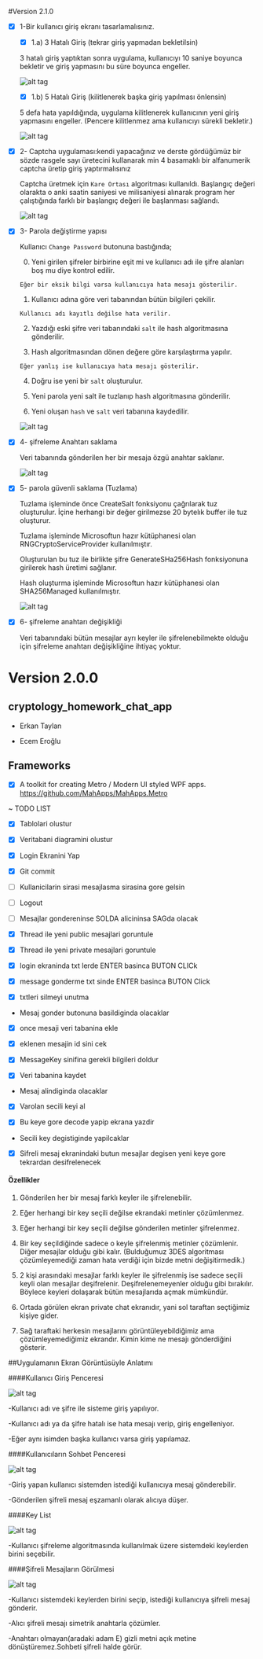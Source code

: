 #Version 2.1.0

- [X] 1-Bir kullanıcı giriş ekranı tasarlamalısınız. 

  - [X] 1.a) 3 Hatalı Giriş (tekrar giriş yapmadan bekletilsin)

  3 hatalı giriş yaptıktan sonra uygulama, kullanıcıyı 10 saniye boyunca bekletir ve giriş yapmasını bu süre boyunca engeller.

  ![alt tag](/Pictures/3_wrong_login.png)

  - [X] 1.b) 5 Hatalı Giriş (kilitlenerek başka giriş yapılması önlensin)

  5 defa hata yapıldığında, uygulama kilitlenerek kullanıcının yeni giriş yapmasını engeller. (Pencere kilitlenmez ama kullanıcıyı sürekli bekletir.)

  ![alt tag](/Pictures/wrong_login.png)

- [X] 2- Captcha uygulaması:kendi yapacağınız ve derste gördüğümüz bir sözde rasgele sayı üretecini kullanarak min 4 basamaklı bir alfanumerik captcha üretip giriş yaptırmalısınız

  Captcha üretmek için `Kare Ortası` algoritması kullanıldı. Başlangıç değeri olarakta o anki saatin saniyesi ve milisaniyesi alınarak program her çalıştığında farklı bir başlangıç değeri ile başlanması sağlandı.

  ![alt tag](/Pictures/captcha.png)


- [X] 3- Parola değiştirme yapısı

  Kullanıcı `Change Password` butonuna bastığında;

    0. Yeni girilen şifreler birbirine eşit mi ve kullanıcı adı ile şifre alanları boş mu diye kontrol edilir.

      Eğer bir eksik bilgi varsa kullanıcıya hata mesajı gösterilir.

    1. Kullanıcı adına göre veri tabanından bütün bilgileri çekilir.

      Kullanıcı adı kayıtlı değilse hata verilir.

    2. Yazdığı eski şifre veri tabanındaki `salt` ile hash algoritmasına gönderilir.

    3. Hash algoritmasından dönen değere göre karşılaştırma yapılır.

      Eğer yanlış ise kullanıcıya hata mesajı gösterilir.

    4. Doğru ise yeni bir `salt` oluşturulur.

    5. Yeni parola yeni salt ile tuzlanıp hash algoritmasına gönderilir.

    6. Yeni oluşan `hash` ve `salt` veri tabanına kaydedilir.

  ![alt tag](/Pictures/change_password.png)


- [X] 4- şifreleme Anahtarı saklama

  Veri tabanında gönderilen her bir mesaja özgü anahtar saklanır.

  ![alt tag](/Pictures/tblMessageKey.png)

- [X] 5- parola güvenli saklama (Tuzlama)

  Tuzlama işleminde önce CreateSalt fonksiyonu çağrılarak tuz oluşturulur. İçine herhangi bir değer girilmezse 20 bytelık buffer ile tuz oluşturur. 

    Tuzlama işleminde Microsoftun hazır kütüphanesi olan RNGCryptoServiceProvider kullanılmıştır.

  Oluşturulan bu tuz ile birlikte şifre GenerateSHa256Hash fonksiyonuna girilerek hash üretimi sağlanır.

    Hash oluşturma işleminde Microsoftun hazır kütüphanesi olan SHA256Managed kullanılmıştır.

  ![alt tag](/Pictures/tblUser.png)

- [X] 6- şifreleme anahtarı değişikliği

  Veri tabanındaki bütün mesajlar ayrı keyler ile şifrelenebilmekte olduğu için şifreleme anahtarı değişikliğine ihtiyaç yoktur. 

# Version 2.0.0

## cryptology_homework_chat_app

- Erkan Taylan

- Ecem Eroğlu

## Frameworks

- [X] A toolkit for creating Metro / Modern UI styled WPF apps. https://github.com/MahApps/MahApps.Metro

~ TODO LIST

- [X] Tablolari olustur

- [X] Veritabani diagramini olustur

- [X] Login Ekranini Yap

- [X] Git commit

- [ ] Kullanicilarin sirasi mesajlasma sirasina gore gelsin

- [ ] Logout

- [ ] Mesajlar gondereninse SOLDA alicininsa SAGda olacak

- [X] Thread ile yeni public mesajlari goruntule

- [X] Thread ile yeni private mesajlari goruntule

- [X] login ekraninda txt lerde ENTER basinca BUTON CLICk

- [X] message gonderme txt sinde ENTER basinca BUTON Click

- [X] txtleri silmeyi unutma

* Mesaj gonder butonuna basildiginda olacaklar

-   [X] once mesaji veri tabanina ekle

-   [X] eklenen mesajin id sini cek

-   [X] MessageKey sinifina gerekli bilgileri doldur

-   [X] Veri tabanina kaydet

* Mesaj alindiginda olacaklar

-   [X] Varolan secili keyi al

-   [X] Bu keye gore decode yapip ekrana yazdir

* Secili key degistiginde yapilcaklar

-   [X] Sifreli mesaj ekranindaki butun mesajlar degisen yeni keye gore tekrardan desifrelenecek

#### Özellikler

1.  Gönderilen her bir mesaj farklı keyler ile şifrelenebilir.

2.  Eğer herhangi bir key seçili değilse ekrandaki metinler çözümlenmez.

3.  Eğer herhangi bir key seçili değilse gönderilen metinler şifrelenmez.

4.  Bir key seçildiğinde sadece o keyle şifrelenmiş metinler çözümlenir. Diğer mesajlar olduğu gibi kalır. (Bulduğumuz 3DES algoritması çözümleyemediği zaman hata verdiği için bizde metni değişitirmedik.)

5.  2 kişi arasındaki mesajlar farklı keyler ile şifrelenmiş ise sadece seçili keyli olan mesajlar deşifrelenir. Deşifrelenemeyenler olduğu gibi bırakılır. Böylece keyleri dolaşarak bütün mesajlarıda açmak mümkündür.

6.  Ortada görülen ekran private chat ekranıdır, yani sol taraftan seçtiğimiz kişiye gider.

7.  Sağ taraftaki herkesin mesajlarını görüntüleyebildiğimiz ama çözümleyemediğimiz ekrandır. Kimin kime ne mesajı gönderdiğini gösterir.


##Uygulamanın Ekran Görüntüsüyle Anlatımı


####Kullanıcı Giriş Penceresi

![alt tag](/Pictures/login.PNG)

  -Kullanıcı adı ve şifre ile sisteme giriş yapılıyor.
  
  -Kullanıcı adı ya da şifre hatalı ise hata mesajı verip, giriş engelleniyor.
  
  -Eğer aynı isimden başka kullanıcı varsa giriş yapılamaz.


####Kullanıcıların Sohbet Penceresi

![alt tag](/Pictures/two_window_same_time.png)

  -Giriş yapan kullanıcı sistemden istediği kullanıcıya mesaj gönderebilir.
  
  -Gönderilen şifreli mesaj eşzamanlı olarak alıcıya düşer.
  

####Key List

![alt tag](/Pictures/key_list.png)

  -Kullanıcı şifreleme algoritmasında kullanılmak üzere sistemdeki keylerden birini seçebilir.


####Şifreli Mesajların Görülmesi

![alt tag](/Pictures/chat_window_1.PNG)

  -Kullanıcı sistemdeki keylerden birini seçip, istediği kullanıcıya şifreli mesaj gönderir.
  
  -Alıcı şifreli mesajı simetrik anahtarla çözümler.
  
  -Anahtarı olmayan(aradaki adam E)  gizli metni açık metine dönüştüremez.Sohbeti şifreli halde görür.

